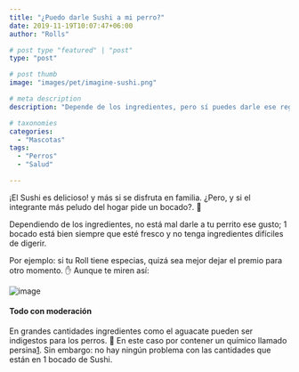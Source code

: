 ```yaml
---
title: "¿Puedo darle Sushi a mi perro?"
date: 2019-11-19T10:07:47+06:00
author: "Rolls"

# post type "featured" | "post"
type: "post"

# post thumb
image: "images/pet/imagine-sushi.png"

# meta description
description: "Depende de los ingredientes, pero sí puedes darle ese regalo de vez en cuando."

# taxonomies
categories: 
  - "Mascotas"
tags:
  - "Perros"
  - "Salud"

---
```


¡El Sushi es delicioso! y más si se disfruta en familia. ¿Pero, y si el integrante más peludo del hogar pide un bocado?. 🐶

Dependiendo de los ingredientes, no está mal darle a tu perrito ese gusto; 1 bocado está bien siempre que esté fresco y no tenga ingredientes difíciles de digerir. 

Por ejemplo: si tu Roll tiene especias, quizá sea mejor dejar el premio para otro momento. ✋ Aunque te miren así:

![image](../../images/pet/look.jpg)

#### Todo con moderación

En grandes cantidades ingredientes como el aguacate pueden ser indigestos para los perros. 🥑 En este caso por contener un químico llamado persina[1]. Sin embargo: no hay ningún problema con las cantidades que están en 1 bocado de Sushi.

[1]: https://www.petmd.com/dog/nutrition/are-avocados-poisonous-dogs "source"